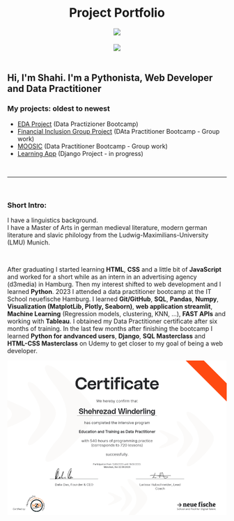 
# <div align="center"> Project Portfolio </div>

<div id="header" align="center">
  <img src= 'https://media.giphy.com/media/LMcB8XospGZO8UQq87/giphy.gif' width=400>
</div>

<br>

<div align="center">
  <a href="mailto:shahiw@posto.de?subject=Hello%20from%20github">
    <img src="https://img.shields.io/badge/-Mail-brightgreen?style=flat-square&logo=Posteo&logoColor=white" width=50 border-radius: 25px />
  </a>
</div>

<br>

## Hi, I'm Shahi. I'm a Pythonista, Web Developer and Data Practitioner

### My projects: oldest to newest
- [EDA Project](https://github.com/ShahiW/eda_project_housing) (Data Practizioner Bootcamp)
- [Financial Inclusion Group Project](https://github.com/ShahiW/Financial-Inclusion-Project/tree/shahi) (DAta Practitioner Bootcamp - Group work)
- [MOOSIC](https://github.com/ShahiW/moosic/tree/main) (Data Practitioner Bootcamp - Group work)
- [Learning App](https://github.com/ShahiW/LearningApp) (Django Project - in progress)

<br>

---
<br>

### Short Intro:

I have a linguistics background. <br>
I have a Master of Arts in german medieval literature, modern german literature and slavic philology from the Ludwig-Maximilians-University (LMU) Munich. 

<br>


After graduating I started learning __HTML__, __CSS__ and a little bit of __JavaScript__ and worked for a short while as an intern in an advertising agency (d3media) in Hamburg. Then my interest shifted to web development and I learned __Python__. 2023 I attended a data practitioner bootcamp at the IT School neuefische Hamburg. I learned __Git/GitHub__, __SQL__, __Pandas__, __Numpy__, __Visualization (MatplotLib, Plotly, Seaborn)__, __web application streamlit__, __Machine Learning__ (Regression models, clustering, KNN, ...), __FAST APIs__ and working with __Tableau__. I obtained my Data Practitioner certificate after six months of training. In the last few months after finishing the bootcamp I learned __Python for andvanced users__, __Django__, __SQL Masterclass__ and __HTML-CSS Masterclass__ on Udemy to get closer to my goal of being a web developer.

![certificat](certificat.png)
